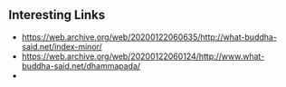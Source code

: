 # 

## Interesting Links

- https://web.archive.org/web/20200122060635/http://what-buddha-said.net/index-minor/
- https://web.archive.org/web/20200122060124/http://www.what-buddha-said.net/dhammapada/
- 